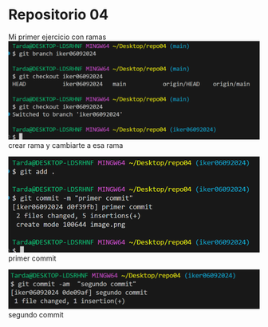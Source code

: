 # Repositorio 04

Mi primer ejercicio con ramas 
![alt text](image.png)
crear rama y cambiarte a esa rama

![alt text](image-1.png)
primer commit

![alt text](image-2.png)
segundo commit